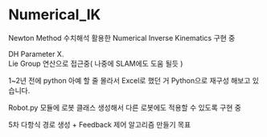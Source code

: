 # Numerical_IK

Newton Method 수치해석 활용한 Numerical Inverse Kinematics 구현 중

DH Parameter X.  
Lie Group 연산으로 접근중( 나중에 SLAM에도 도움 될듯 )

1~2년 전에 python 아예 할 줄 몰라서 Excel로 했던 거
Python으로 재구성 해보고 있습니다.

Robot.py 모듈에 로봇 클래스 생성해서
다른 로봇에도 적용할 수 있도록 구현 중

5차 다항식 경로 생성 + Feedback 제어 알고리즘 만들기 목표
